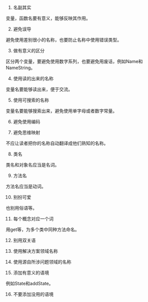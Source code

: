 1. 名副其实

变量，函数名要有意义，能够反映其作用。

2. 避免误导

避免使用差别很小的名称，也要防止名称中使用错误类型。

3. 做有意义的区分

区分两个变量，要避免使用数字系列，也要避免用废话，例如Name和NameString。 

4. 使用读的出来的名称

变量名要能够读出来，便于交流。

5. 使用可搜索的名称

变量名要能够搜索出来，避免使用单字母或者数字常量。

6. 避免使用编码

7. 避免思维映射

不应让读者把你的名称自动翻译成他们熟知的名称。

8. 类名

类名和对象名应当是名词。

9. 方法名

方法名应当是动词。

10. 别扮可爱

也别用俗语等。

11. 每个概念对应一个词

用get等，为多个类中同种方法命名。

12. 别用双关语

13. 使用解决方案领域名称

14. 使用源自所涉问题领域的名称

15. 添加有意义的语境

例如State和addState。

16. 不要添加没用的语境